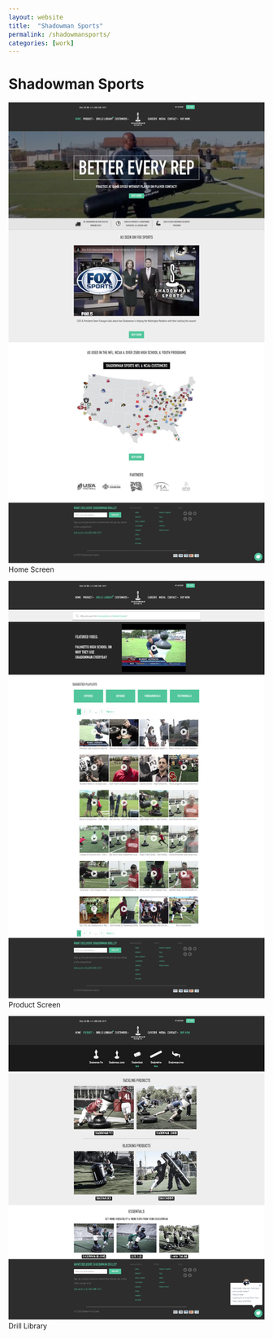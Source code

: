 ```yaml
---
layout: website
title:  "Shadowman Sports"
permalink: /shadowmansports/
categories: [work]
---
```


# Shadowman Sports

![Home Screen](/img/shadowman/page-one.png)
Home Screen

![Product Screen](/img/shadowman/page-three.png)
Product Screen

![Drill Library](/img/shadowman/page-four.png)
Drill Library

